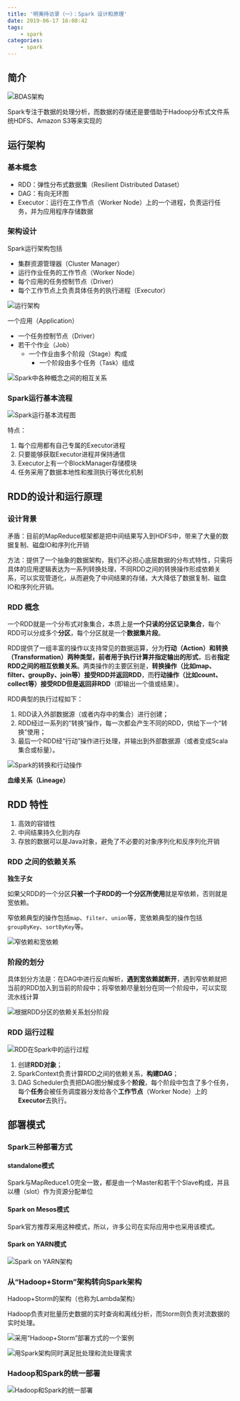 ```yaml
---
title: '明夷待访录（一）：Spark 设计和原理'
date: 2019-06-17 16:08:42
tags:
    - spark
categories:
    - spark
---
```


## 简介

![BDAS架构](http://dblab.xmu.edu.cn/blog/wp-content/uploads/2016/10/%E5%9B%BE-BDAS%E6%9E%B6%E6%9E%84.jpg)

Spark专注于数据的处理分析，而数据的存储还是要借助于Hadoop分布式文件系统HDFS、Amazon S3等来实现的

## 运行架构

### 基本概念

- RDD：弹性分布式数据集（Resilient Distributed Dataset）
- DAG：有向无环图
- Executor：运行在工作节点（Worker Node）上的一个进程，负责运行任务，并为应用程序存储数据

### 架构设计

Spark运行架构包括

- 集群资源管理器（Cluster Manager）
- 运行作业任务的工作节点（Worker Node）
- 每个应用的任务控制节点（Driver）
- 每个工作节点上负责具体任务的执行进程（Executor）

![运行架构](http://dblab.xmu.edu.cn/blog/wp-content/uploads/2016/11/%E5%9B%BE9-5-Spark%E8%BF%90%E8%A1%8C%E6%9E%B6%E6%9E%84.jpg)


一个应用（Application）

- 一个任务控制节点（Driver）
- 若干个作业（Job）
    - 一个作业由多个阶段（Stage）构成
        - 一个阶段由多个任务（Task）组成 

![Spark中各种概念之间的相互关系](http://dblab.xmu.edu.cn/blog/wp-content/uploads/2016/11/%E5%9B%BE9-6-Spark%E4%B8%AD%E5%90%84%E7%A7%8D%E6%A6%82%E5%BF%B5%E4%B9%8B%E9%97%B4%E7%9A%84%E7%9B%B8%E4%BA%92%E5%85%B3%E7%B3%BB.jpg)

### Spark运行基本流程

![Spark运行基本流程图](http://dblab.xmu.edu.cn/blog/wp-content/uploads/2016/11/%E5%9B%BE9-7-Spark%E8%BF%90%E8%A1%8C%E5%9F%BA%E6%9C%AC%E6%B5%81%E7%A8%8B%E5%9B%BE.jpg)

特点：

1. 每个应用都有自己专属的Executor进程
2. 只要能够获取Executor进程并保持通信
3. Executor上有一个BlockManager存储模块
4. 任务采用了数据本地性和推测执行等优化机制

## RDD的设计和运行原理

### 设计背景

矛盾：目前的MapReduce框架都是把中间结果写入到HDFS中，带来了大量的数据复制、磁盘IO和序列化开销

方法：提供了一个抽象的数据架构，我们不必担心底层数据的分布式特性，只需将具体的应用逻辑表达为一系列转换处理，不同RDD之间的转换操作形成依赖关系，可以实现管道化，从而避免了中间结果的存储，大大降低了数据复制、磁盘IO和序列化开销。

### RDD 概念

一个RDD就是一个分布式对象集合，本质上是**一个只读的分区记录集合**，每个RDD可以分成多个**分区**，每个分区就是一个**数据集片段**。

RDD提供了一组丰富的操作以支持常见的数据运算，分为**行动（Action）**和**转换（Transformation）**两种类型，前者用于**执行计算并指定输出的形式**，后者**指定RDD之间的相互依赖关系**。两类操作的主要区别是，**转换操作（比如map、filter、groupBy、join等）接受RDD并返回RDD**，而**行动操作（比如count、collect等）接受RDD但是返回非RDD**（即输出一个值或结果）。


RDD典型的执行过程如下：

1. RDD读入外部数据源（或者内存中的集合）进行创建；
2. RDD经过一系列的“转换”操作，每一次都会产生不同的RDD，供给下一个“转换”使用；
3. 最后一个RDD经“行动”操作进行处理，并输出到外部数据源（或者变成Scala集合或标量）。

![Spark的转换和行动操作](http://dblab.xmu.edu.cn/blog/wp-content/uploads/2016/11/%E5%9B%BE9-8-Spark%E7%9A%84%E8%BD%AC%E6%8D%A2%E5%92%8C%E8%A1%8C%E5%8A%A8%E6%93%8D%E4%BD%9C.jpg)

**血缘关系（Lineage）**

## RDD 特性

1. 高效的容错性
2. 中间结果持久化到内存
3. 存放的数据可以是Java对象，避免了不必要的对象序列化和反序列化开销

### RDD 之间的依赖关系

**独生子女**

如果父RDD的一个分区**只被一个子RDD的一个分区所使用**就是窄依赖，否则就是宽依赖。

窄依赖典型的操作包括`map`、`filter`、`union`等，宽依赖典型的操作包括`groupByKey`、`sortByKey`等。

![窄依赖和宽依赖](http://dblab.xmu.edu.cn/blog/wp-content/uploads/2016/11/%E5%9B%BE9-10-%E7%AA%84%E4%BE%9D%E8%B5%96%E4%B8%8E%E5%AE%BD%E4%BE%9D%E8%B5%96%E7%9A%84%E5%8C%BA%E5%88%AB.jpg)

### 阶段的划分

具体划分方法是：在DAG中进行反向解析，**遇到宽依赖就断开**，遇到窄依赖就把当前的RDD加入到当前的阶段中；将窄依赖尽量划分在同一个阶段中，可以实现流水线计算

![根据RDD分区的依赖关系划分阶段](http://dblab.xmu.edu.cn/blog/wp-content/uploads/2016/11/%E5%9B%BE9-11-%E6%A0%B9%E6%8D%AERDD%E5%88%86%E5%8C%BA%E7%9A%84%E4%BE%9D%E8%B5%96%E5%85%B3%E7%B3%BB%E5%88%92%E5%88%86%E9%98%B6%E6%AE%B5.jpg)

### RDD 运行过程

![RDD在Spark中的运行过程](http://dblab.xmu.edu.cn/blog/wp-content/uploads/2016/11/%E5%9B%BE9-12-RDD%E5%9C%A8Spark%E4%B8%AD%E7%9A%84%E8%BF%90%E8%A1%8C%E8%BF%87%E7%A8%8B.jpg)

1. 创建**RDD对象**；
2. SparkContext负责计算RDD之间的依赖关系，**构建DAG**；
3. DAG Scheduler负责把DAG图分解成多个**阶段**，每个阶段中包含了多个任务，每个**任务**会被任务调度器分发给各个**工作节点**（Worker Node）上的**Executor**去执行。

## 部署模式

### Spark三种部署方式

#### standalone模式

Spark与MapReduce1.0完全一致，都是由一个Master和若干个Slave构成，并且以槽（slot）作为资源分配单位

#### Spark on Mesos模式

Spark官方推荐采用这种模式，所以，许多公司在实际应用中也采用该模式。

#### Spark on YARN模式

![Spark on YARN架构](http://dblab.xmu.edu.cn/blog/wp-content/uploads/2016/11/%E5%9B%BE9-13-Spark-on-Yarn%E6%9E%B6%E6%9E%84.jpg)

### 从“Hadoop+Storm”架构转向Spark架构


Hadoop+Storm的架构（也称为Lambda架构）

Hadoop负责对批量历史数据的实时查询和离线分析，而Storm则负责对流数据的实时处理。

![采用“Hadoop+Storm”部署方式的一个案例](http://dblab.xmu.edu.cn/blog/wp-content/uploads/2016/11/%E5%9B%BE9-14-%E9%87%87%E7%94%A8HadoopStorm%E9%83%A8%E7%BD%B2%E6%96%B9%E5%BC%8F%E7%9A%84%E4%B8%80%E4%B8%AA%E6%A1%88%E4%BE%8B.jpg)

![用Spark架构同时满足批处理和流处理需求](http://dblab.xmu.edu.cn/blog/wp-content/uploads/2016/11/%E5%9B%BE9-15-%E7%94%A8Spark%E6%9E%B6%E6%9E%84%E6%BB%A1%E8%B6%B3%E6%89%B9%E5%A4%84%E7%90%86%E5%92%8C%E6%B5%81%E5%A4%84%E7%90%86%E9%9C%80%E6%B1%82.jpg)

### Hadoop和Spark的统一部署


![Hadoop和Spark的统一部署](http://dblab.xmu.edu.cn/blog/wp-content/uploads/2016/11/%E5%9B%BE9-16-Hadoop%E5%92%8CSpark%E7%9A%84%E7%BB%9F%E4%B8%80%E9%83%A8%E7%BD%B2.jpg)
